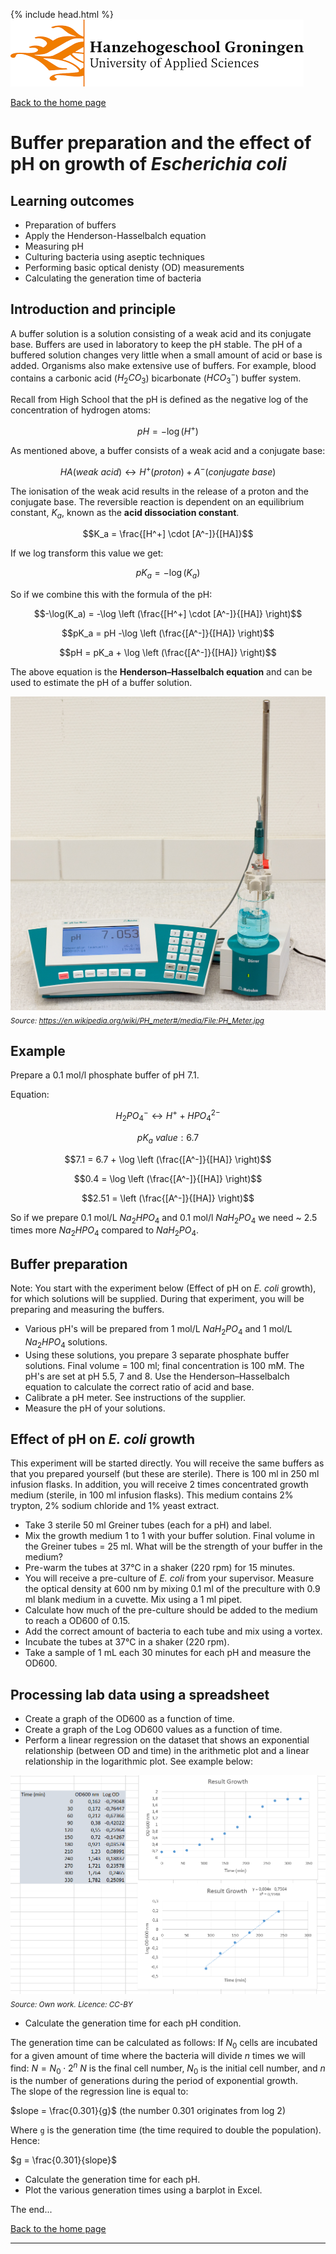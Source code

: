 {% include head.html %}
![Hanze](../hanze/hanze.png)

[Back to the home page](../index.md)  
 

# Buffer preparation and the effect of pH on growth of *Escherichia coli*

## Learning outcomes
- Preparation of buffers
- Apply the Henderson-Hasselbalch equation
- Measuring pH
- Culturing bacteria using aseptic techniques
- Performing basic optical denisty (OD) measurements
- Calculating the generation time of bacteria

## Introduction and principle
A buffer solution is a solution consisting of a weak acid and its conjugate base. Buffers are used in laboratory to keep the pH stable. The pH of a buffered solution changes very little when a small amount of acid or base is added. Organisms also make extensive use of buffers. For example, blood contains a carbonic acid ($H_2CO_3$) bicarbonate ($HCO_3^-$) buffer system.

Recall from High School that the pH is defined as the negative log of the concentration of hydrogen atoms:

$$pH = -\log(H^+)$$

As mentioned above, a buffer consists of a weak acid and a conjugate base:

$$HA (weak\ acid) \leftrightarrow H^+ (proton) + A^- (conjugate\ base)$$

The ionisation of the weak acid results in the release of a proton and the conjugate base. The reversible reaction is dependent on an equilibrium constant, $K_a$, known as the **acid dissociation constant**.

$$K_a = \frac{[H^+] \cdot [A^-]}{[HA]}$$

If we log transform this value we get:

$${pK_{a}} =-\log({K_{a}})$$

So if we combine this with the formula of the pH:

$$-\log(K_a) = -\log \left (\frac{[H^+] \cdot [A^-]}{[HA]} \right)$$

$$pK_a = pH -\log \left (\frac{[A^-]}{[HA]} \right)$$

$$pH = pK_a + \log \left (\frac{[A^-]}{[HA]} \right)$$  

The above equation is the **Henderson–Hasselbalch equation** and can be used to estimate the pH of a buffer solution.


![pH meter](./buffers/buffers.jpg)
*<sub>Source: https://en.wikipedia.org/wiki/PH_meter#/media/File:PH_Meter.jpg</sub>*

## Example

Prepare a 0.1 mol/l phosphate buffer of pH 7.1.

Equation:

$$H_2PO_4^- \leftrightarrow H^+ + HPO_4^{2-}$$

$$pK_a \ value: 6.7$$

$$7.1 = 6.7 + \log \left (\frac{[A^-]}{[HA]} \right)$$

$$0.4 = \log \left (\frac{[A^-]}{[HA]} \right)$$

$$2.51 = \left (\frac{[A^-]}{[HA]} \right)$$

So if we prepare 0.1 mol/L $Na_2HPO_4$ and 0.1 mol/l $NaH_2PO_4$ we need ~ 2.5 times more $Na_2HPO_4$ compared to $NaH_2PO_4$.

## Buffer preparation
Note: You start with the experiment below (Effect of pH on *E. coli* growth), for which solutions will be supplied. During that experiment, you will be preparing and measuring the buffers.
- Various pH's will be prepared from 1 mol/L $NaH_2PO_4$ and 1 mol/L $Na_2HPO_4$ solutions.
- Using these solutions, you prepare 3 separate phosphate buffer solutions. Final volume = 100 ml; final concentration is 100 mM. The pH's are set at pH 5.5, 7 and 8. Use the Henderson–Hasselbalch equation to calculate the correct ratio of acid and base.
- Calibrate a pH meter. See instructions of the supplier.
- Measure the pH of your solutions.

## Effect of pH on *E. coli* growth
This experiment will be started directly.
You will receive the same buffers as that you prepared yourself (but these are sterile). There is 100 ml in 250 ml infusion flasks. In addition, you will receive 2 times concentrated growth medium (sterile, in 100 ml infusion flasks). This medium contains 2% trypton, 2% sodium chloride and 1% yeast extract.
- Take 3 sterile 50 ml Greiner tubes (each for a pH) and label.
- Mix the growth medium 1 to 1 with your buffer solution. Final volume in the Greiner tubes = 25 ml. What will be the strength of your buffer in the medium?
- Pre-warm the tubes at 37°C in a shaker (220 rpm) for 15 minutes.
- You will receive a pre-culture of *E. coli* from your supervisor. Measure the optical density at 600 nm by mixing 0.1 ml of the preculture with 0.9 ml blank medium in a cuvette. Mix using a 1 ml pipet.
- Calculate how much of the pre-culture should be added to the medium to reach a OD600 of 0.15.
- Add the correct amount of bacteria to each tube and mix using a vortex.
- Incubate the tubes at 37°C in a shaker (220 rpm).
- Take a sample of 1 mL each 30 minutes for each pH and measure the OD600.

## Processing lab data using a spreadsheet
- Create a graph of the OD600 as a function of time.
- Create a graph of the Log OD600 values as a function of time.
- Perform a linear regression on the dataset that shows an exponential relationship (between OD and time) in the arithmetic plot and a linear relationship in the logarithmic plot. See example below:

![example](./buffers/growth_example.png)
*<sub>Source: Own work. Licence: CC-BY</sub>*

- Calculate the generation time for each pH condition.

The generation time can be calculated as follows:
If $N_0$ cells are incubated for a given amount of time where the bacteria will divide $n$ times we will find:
$N = N_0 \cdot 2^n$
$N$ is the final cell number, $N_0$ is the initial cell number, and $n$ is the number of generations during the period of exponential growth.  
The slope of the regression line is equal to:

$slope = \frac{0.301}{g}$ (the number 0.301 originates from log 2)

Where `g` is the generation time (the time required to double the population). Hence:

$g = \frac{0.301}{slope}$

- Calculate the generation time for each pH.
- Plot the various generation times using a barplot in Excel.


The end...

[Back to the home page](../index.md)  

---  
